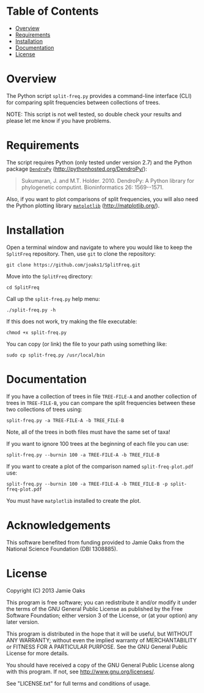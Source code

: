 Table of Contents
=================

 -  [Overview](#overview)
 -  [Requirements](#requirements)
 -  [Installation](#installation)
 -  [Documentation](#documentation)
 -  [License](#license)

Overview
========

The Python script `split-freq.py` provides a command-line interface (CLI) for
comparing split frequencies between collections of trees.

NOTE: This script is not well tested, so double check your results and please
let me know if you have problems.

Requirements
============

The script requires Python (only tested under version 2.7) and the Python
package [`DendroPy`](http://pythonhosted.org/DendroPy/)
(<http://pythonhosted.org/DendroPy/>):

> Sukumaran, J. and M.T. Holder. 2010. DendroPy: A Python library for
> phylogenetic computint. Bioninformatics 26: 1569--1571.

Also, if you want to plot comparisons of split frequencies, you will also need
the Python plotting library [`matplotlib`](http://matplotlib.org/)
(<http://matplotlib.org/>).

Installation
============

Open a terminal window and navigate to where you would like to keep the `SplitFreq`
repository. Then, use `git` to clone the repository:

    git clone https://github.com/joaks1/SplitFreq.git

Move into the `SplitFreq` directory:
    
    cd SplitFreq

Call up the `split-freq.py` help menu:

    ./split-freq.py -h

If this does not work, try making the file executable:

    chmod +x split-freq.py

You can copy (or link) the file to your path using something like:

    sudo cp split-freq.py /usr/local/bin

Documentation
=============

If you have a collection of trees in file `TREE-FILE-A` and another collection
of trees in `TREE-FILE-B`, you can compare the split frequencies between these
two collections of trees using:

    split-freq.py -a TREE-FILE-A -b TREE_FILE-B

Note, all of the trees in both files must have the same set of taxa!

If you want to ignore 100 trees at the beginning of each file you can use:

    split-freq.py --burnin 100 -a TREE-FILE-A -b TREE_FILE-B

If you want to create a plot of the comparison named `split-freq-plot.pdf` use:

    split-freq.py --burnin 100 -a TREE-FILE-A -b TREE_FILE-B -p split-freq-plot.pdf

You must have `matplotlib` installed to create the plot.

Acknowledgements
================

This software benefited from funding provided to Jamie Oaks from the National
Science Foundation (DBI 1308885).

License
=======

Copyright (C) 2013 Jamie Oaks

This program is free software; you can redistribute it and/or modify
it under the terms of the GNU General Public License as published by
the Free Software Foundation; either version 3 of the License, or
(at your option) any later version.

This program is distributed in the hope that it will be useful,
but WITHOUT ANY WARRANTY; without even the implied warranty of
MERCHANTABILITY or FITNESS FOR A PARTICULAR PURPOSE.  See the
GNU General Public License for more details.

You should have received a copy of the GNU General Public License along
with this program. If not, see <http://www.gnu.org/licenses/>.

See "LICENSE.txt" for full terms and conditions of usage.

